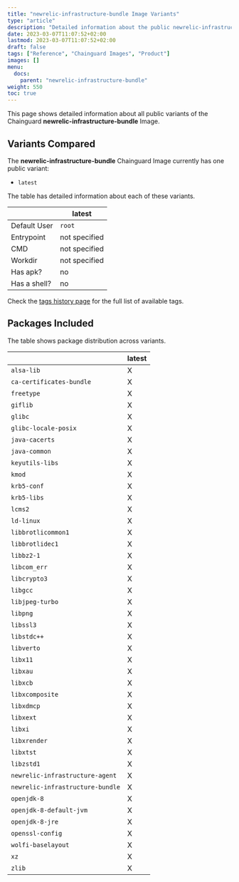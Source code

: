 ```yaml
---
title: "newrelic-infrastructure-bundle Image Variants"
type: "article"
description: "Detailed information about the public newrelic-infrastructure-bundle Chainguard Image variants"
date: 2023-03-07T11:07:52+02:00
lastmod: 2023-03-07T11:07:52+02:00
draft: false
tags: ["Reference", "Chainguard Images", "Product"]
images: []
menu:
  docs:
    parent: "newrelic-infrastructure-bundle"
weight: 550
toc: true
---
```


This page shows detailed information about all public variants of the Chainguard **newrelic-infrastructure-bundle** Image.

## Variants Compared
The **newrelic-infrastructure-bundle** Chainguard Image currently has one public variant: 

- `latest`

The table has detailed information about each of these variants.

|              | latest        |
|--------------|---------------|
| Default User | `root`        |
| Entrypoint   | not specified |
| CMD          | not specified |
| Workdir      | not specified |
| Has apk?     | no            |
| Has a shell? | no            |

Check the [tags history page](/chainguard/chainguard-images/reference/newrelic-infrastructure-bundle/tags_history/) for the full list of available tags.

## Packages Included
The table shows package distribution across variants.

|                                  | latest |
|----------------------------------|--------|
| `alsa-lib`                       | X      |
| `ca-certificates-bundle`         | X      |
| `freetype`                       | X      |
| `giflib`                         | X      |
| `glibc`                          | X      |
| `glibc-locale-posix`             | X      |
| `java-cacerts`                   | X      |
| `java-common`                    | X      |
| `keyutils-libs`                  | X      |
| `kmod`                           | X      |
| `krb5-conf`                      | X      |
| `krb5-libs`                      | X      |
| `lcms2`                          | X      |
| `ld-linux`                       | X      |
| `libbrotlicommon1`               | X      |
| `libbrotlidec1`                  | X      |
| `libbz2-1`                       | X      |
| `libcom_err`                     | X      |
| `libcrypto3`                     | X      |
| `libgcc`                         | X      |
| `libjpeg-turbo`                  | X      |
| `libpng`                         | X      |
| `libssl3`                        | X      |
| `libstdc++`                      | X      |
| `libverto`                       | X      |
| `libx11`                         | X      |
| `libxau`                         | X      |
| `libxcb`                         | X      |
| `libxcomposite`                  | X      |
| `libxdmcp`                       | X      |
| `libxext`                        | X      |
| `libxi`                          | X      |
| `libxrender`                     | X      |
| `libxtst`                        | X      |
| `libzstd1`                       | X      |
| `newrelic-infrastructure-agent`  | X      |
| `newrelic-infrastructure-bundle` | X      |
| `openjdk-8`                      | X      |
| `openjdk-8-default-jvm`          | X      |
| `openjdk-8-jre`                  | X      |
| `openssl-config`                 | X      |
| `wolfi-baselayout`               | X      |
| `xz`                             | X      |
| `zlib`                           | X      |

